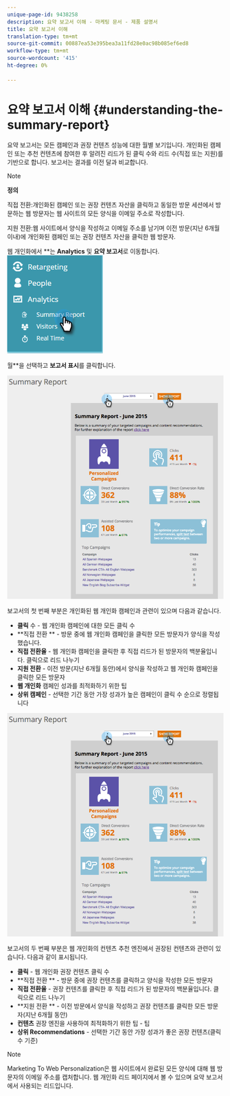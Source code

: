 ```yaml
---
unique-page-id: 9438258
description: 요약 보고서 이해 - 마케팅 문서 - 제품 설명서
title: 요약 보고서 이해
translation-type: tm+mt
source-git-commit: 00887ea53e395bea3a11fd28e0ac98b085ef6ed8
workflow-type: tm+mt
source-wordcount: '415'
ht-degree: 0%

---
```



# 요약 보고서 이해 {#understanding-the-summary-report}

요약 보고서는 모든 캠페인과 권장 컨텐츠 성능에 대한 월별 보기입니다. 개인화된 캠페인 또는 추천 컨텐츠에 참여한 후 알려진 리드가 된 클릭 수와 리드 수(직접 또는 지원)를 기반으로 합니다. 보고서는 결과를 이전 달과 비교합니다.

>[!NOTE]
>
>**정의**
>
>직접 전환:개인화된 캠페인 또는 권장 컨텐츠 자산을 클릭하고 동일한 방문 세션에서 방문하는 웹 방문자는 웹 사이트의 모든 양식을 이메일 주소로 작성합니다.
>
>지원 전환:웹 사이트에서 양식을 작성하고 이메일 주소를 남기며 이전 방문(지난 6개월 이내)에 개인화된 캠페인 또는 권장 컨텐츠 자산을 클릭한 웹 방문자.

웹 개인화에서 **는 **Analytics** 및 **요약 보고서**&#x200B;로 이동합니다.   ![](assets/image2016-4-6-10-3a15-3a58.png)

월**을 선택하고 **보고서 표시**&#x200B;를 클릭합니다.

![](assets/2.png)

보고서의 첫 번째 부분은 개인화된 웹 개인화 캠페인과 관련이 있으며 다음과 같습니다.

* **클릭**  수 - 웹 개인화 캠페인에 대한 모든 클릭 수
* **직접 전환 ** - 방문 중에 웹 개인화 캠페인을 클릭한 모든 방문자가 양식을 작성했습니다.
* **직접 전환율**  - 웹 개인화 캠페인을 클릭한 후 직접 리드가 된 방문자의 백분율입니다. 클릭으로 리드 나누기
* **지원 전환**  - 이전 방문(지난 6개월 동안)에서 양식을 작성하고 웹 개인화 캠페인을 클릭한 모든 방문자
* **웹 개인화**  캠페인 성과를 최적화하기 위한 팁
* **상위 캠페인**  - 선택한 기간 동안 가장 성과가 높은 캠페인이 클릭 수 순으로 정렬됩니다

![](assets/3.png)

보고서의 두 번째 부분은 웹 개인화의 컨텐츠 추천 엔진에서 권장된 컨텐츠와 관련이 있습니다. 다음과 같이 표시됩니다.

* **클릭** - 웹 개인화 권장 컨텐츠 클릭 수
* **직접 전환 ** - 방문 중에 권장 컨텐츠를 클릭하고 양식을 작성한 모든 방문자
* **직접 전환율**  - 권장 컨텐츠를 클릭한 후 직접 리드가 된 방문자의 백분율입니다. 클릭으로 리드 나누기
* **지원 전환 ** - 이전 방문에서 양식을 작성하고 권장 컨텐츠를 클릭한 모든 방문자(지난 6개월 동안)
* **컨텐츠**  권장 엔진을 사용하여 최적화하기 위한 팁 - 팁
* **상위 Recommendations**  - 선택한 기간 동안 가장 성과가 좋은 권장 컨텐츠(클릭 수 기준)

>[!NOTE]
>
>Marketing To Web Personalization은 웹 사이트에서 완료된 모든 양식에 대해 웹 방문자의 이메일 주소를 캡처합니다. 웹 개인화 리드 페이지에서 볼 수 있으며 요약 보고서에서 사용되는 리드입니다.

